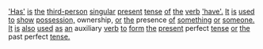 ['Has'](./has.md) [is](./is.md) [the](./the.md) [third-person](./thirdperson.md) [singular](./singular.md) [present](./present.md) [tense](./tense.md) [of](./of.md) [the](./the.md) [verb](./verb.md) ['have'.](./have.md) [It](./it.md) [is](./is.md) [used](./used.md) [to](./to.md) [show](./show.md) [possession,](./possession.md) ownership, [or](./or.md) [the](./the.md) presence [of](./of.md) [something](./something.md) [or](./or.md) [someone.](./someone.md) [It](./it.md) [is](./is.md) [also](./also.md) [used](./used.md) [as](./as.md) [an](./an.md) auxiliary [verb](./verb.md) [to](./to.md) [form](./form.md) [the](./the.md) [present](./present.md) perfect [tense](./tense.md) [or](./or.md) [the](./the.md) past perfect [tense.](./tense.md)